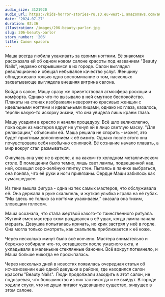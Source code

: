 ```yaml
---
audio_size: 3121920
audio_url: https://kids-horror-stories-ru.s3.eu-west-1.amazonaws.com/audio/206-beauty-parlor.mp3
date: '2024-07-27'
duration: 02:36
illustration: /images/206-beauty-parlor.jpg
slug: 206-beauty-parlor
story_number: '206'
title: Салон красоты
---
```


Маша всегда любила ухаживать за своими ногтями. Её знакомая рассказала ей об одном новом салоне красоты под названием "Beauty Nails", недавно открывшемся в их городе. Салон выглядел революционно и обещал небывалое качество услуг. Женщину обнадеживало только одно воспоминание о том, насколько захватывающе выглядела внешняя витрина салона.

Войдя в салон, Машу сразу же приветствовал атмосфера роскоши и комфорта. Однако что-то вызывало в ней смутное беспокойство. Плакаты на стенах изображали невероятно красивых женщин с идеальными ногтями и идеальными лицами, однако их глаза, казалось, теряли какую-то искорку жизни, что она увидела лишь краем глаза.

Машу усадили в кресло и начали процедуру. Всё шло великолепно, пока один из мастеров вдруг не уткнул ей в лицо светлую маску. "Для релаксации," объяснили ей. Маша решила не спорить - может, это будет приятным дополнением к её визиту. Однако после этого она почувствовала себя необычно сонливой. Её сознание начало плавать, а мир вокруг стал размываться.

Очнулась она уже не в кресле, а на каком-то холодном металлическом столе. В помещении было темно, лишь свет лампы, подвешенной над ней, освещал серо-зелёную плитку стен. Пытаясь в панике выбраться, она поняла, что её руки и ноги привязаны. Сердце Маши забилось как сумасшедшее.

Из тени вышла фигура - одна из тех самых мастеров, что обслуживала её. Она держала в руке скальпель, и жуткая улыбка играла на её губах. "Мы здесь не только за ногтями ухаживаем," сказала она тихим, зловещим голосом. 

Маша осознала, что стала жертвой какого-то таинственного ритуала. Жуткий смех мастера эхом раздавался в её ушах, когда лампа начала мерцать. Девушка попыталась кричать, но крик застрял у неё в горле. Она могла только смотреть, как скальпель приближается к её коже.

Через несколько минут было всё кончено. Мастера внимательно и бережно собирали что-то, оставшееся после ужасного акта, и укладывали в маленькие стеклянные баночки. Всё вокруг потемнело, и Маша больше никогда не просыпалась.

Через несколько дней в новостях появилась очередная статья об исчезновении ещё одной девушки в районе, где находился салон красоты "Beauty Nails". Люди продолжали заходить в этот салон, не подозревая, что большинство из них так никогда и не выйдут. В городе ходили слухи, что их души питают чудовищное существо, живущее в этом салоне.
